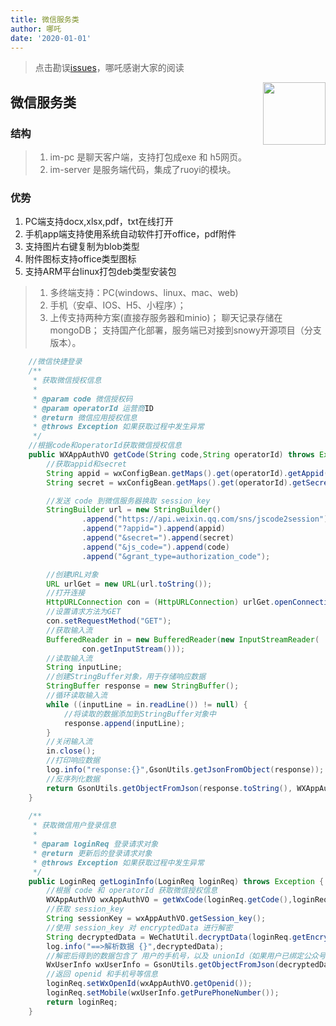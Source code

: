 ```yaml
---
title: 微信服务类
author: 哪吒
date: '2020-01-01'
---
```


> 点击勘误[issues](https://github.com/webVueBlog/JavaPlusDoc/issues)，哪吒感谢大家的阅读

<img align="right" width="100" src="https://cdn.jsdelivr.net/gh/YunYouJun/yun/images/yun-alpha-compressed.png">

## 微信服务类


### 结构

>   1. im-pc 是聊天客户端，支持打包成exe 和 h5网页。
>   2. im-server 是服务端代码，集成了ruoyi的模块。

### 优势

1. PC端支持docx,xlsx,pdf，txt在线打开
2. 手机app端支持使用系统自动软件打开office，pdf附件
3. 支持图片右键复制为blob类型
4. 附件图标支持office类型图标
5. 支持ARM平台linux打包deb类型安装包

> 1. 多终端支持：PC(windows、linux、mac、web)
> 2. 手机（安卓、IOS、H5、小程序）；
> 3. 上传支持两种方案(直接存服务器和minio)； 聊天记录存储在mongoDB； 支持国产化部署，服务端已对接到snowy开源项目（分支版本）。

```java
    //微信快捷登录
    /**
     * 获取微信授权信息
     * 
     * @param code 微信授权码
     * @param operatorId 运营商ID
     * @return 微信应用授权信息
     * @throws Exception 如果获取过程中发生异常
     */
    //根据code和operatorId获取微信授权信息
    public WXAppAuthVO getCode(String code,String operatorId) throws Exception {
        //获取appid和secret
        String appid = wxConfigBean.getMaps().get(operatorId).getAppid();
        String secret = wxConfigBean.getMaps().get(operatorId).getSecret();

        //发送 code 到微信服务器换取 session_key
        StringBuilder url = new StringBuilder()
                .append("https://api.weixin.qq.com/sns/jscode2session")
                .append("?appid=").append(appid)
                .append("&secret=").append(secret)
                .append("&js_code=").append(code)
                .append("&grant_type=authorization_code");

        //创建URL对象
        URL urlGet = new URL(url.toString());
        //打开连接
        HttpURLConnection con = (HttpURLConnection) urlGet.openConnection();
        //设置请求方法为GET
        con.setRequestMethod("GET");
        //获取输入流
        BufferedReader in = new BufferedReader(new InputStreamReader(
                con.getInputStream()));
        //读取输入流
        String inputLine;
        //创建StringBuffer对象，用于存储响应数据
        StringBuffer response = new StringBuffer();
        //循环读取输入流
        while ((inputLine = in.readLine()) != null) {
            //将读取的数据添加到StringBuffer对象中
            response.append(inputLine);
        }
        //关闭输入流
        in.close();
        //打印响应数据
        log.info("response:{}",GsonUtils.getJsonFromObject(response));
        //反序列化数据
        return GsonUtils.getObjectFromJson(response.toString(), WXAppAuthVO.class);
    }
    
    /**
     * 获取微信用户登录信息
     *
     * @param loginReq 登录请求对象
     * @return 更新后的登录请求对象
     * @throws Exception 如果获取过程中发生异常
     */
    public LoginReq getLoginInfo(LoginReq loginReq) throws Exception {
        //根据 code 和 operatorId 获取微信授权信息
        WXAppAuthVO wxAppAuthVO = getWxCode(loginReq.getCode(),loginReq.getOperatorId());
        //获取 session_key
        String sessionKey = wxAppAuthVO.getSession_key();
        //使用 session_key 对 encryptedData 进行解密
        String decryptedData = WeChatUtil.decryptData(loginReq.getEncryptedData(),sessionKey,loginReq.getIv());
        log.info("==>解析数据 {}",decryptedData);
        //解密后得到的数据包含了 用户的手机号，以及 unionId（如果用户已绑定公众号） // 解析响应结果
        WxUserInfo wxUserInfo = GsonUtils.getObjectFromJson(decryptedData, WxUserInfo.class);
        //返回 openid 和手机号等信息
        loginReq.setWxOpenId(wxAppAuthVO.getOpenid());
        loginReq.setMobile(wxUserInfo.getPurePhoneNumber());
        return loginReq;
    }
    
    
```





